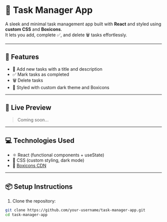 # 📝 Task Manager App

A sleek and minimal task management app built with **React** and styled using **custom CSS** and **Boxicons**.  
It lets you add, complete ✅, and delete 🗑️ tasks effortlessly.

---

## 🔧 Features

- 📌 Add new tasks with a title and description
- ✅ Mark tasks as completed
- 🗑️ Delete tasks
- 🎨 Styled with custom dark theme and Boxicons

---

## 🚀 Live Preview

> Coming soon...

---

## 💻 Technologies Used

- ⚛️ React (functional components + useState)
- 🎨 CSS (custom styling, dark mode)
- 💠 [Boxicons CDN](https://boxicons.com)

---

## 📦 Setup Instructions

1. Clone the repository:

```bash
git clone https://github.com/your-username/task-manager-app.git
cd task-manager-app
```
